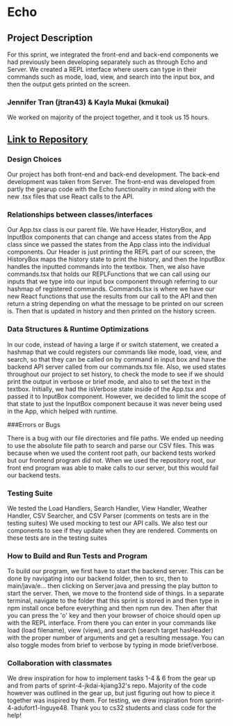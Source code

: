# Echo

## Project Description

For this sprint, we integrated the front-end and back-end components we had previously been developing separately such as through Echo and Server. We created a REPL interface where users can type in their commands such as mode, load, view, and search into the input box, and then the output gets printed on the screen.

### Jennifer Tran (jtran43) & Kayla Mukai (kmukai)

We worked on majority of the project together, and it took us 15 hours.

## [Link to Repository](https://github.com/cs0320-s2023/sprint-4-jtran43-kmukai.git)

### Design Choices

Our project has both front-end and back-end development. The back-end development was taken from Server. The front-end was developed from partly the gearup code with the Echo functionality in mind along with the new .tsx files that use React calls to the API.

### Relationships between classes/interfaces

Our App.tsx class is our parent file. We have Header, HistoryBox, and InputBox components that can change and access states from the App class since we passed the states from the App class into the individual components. Our Header is just printing the REPL part of our screen, the HistoryBox maps the history state to print the history, and then the InputBox handles the inputted commands into the textbox. Then, we also have commands.tsx that holds our REPLFunctions that we can call using our inputs that we type into our input box component through referring to our hashmap of registered commands. Commands.tsx is where we have our new React functions that use the results from our call to the API and then return a string depending on what the message to be printed on our screen is. Then that is updated in history and then printed on the history screen.

### Data Structures & Runtime Optimizations

In our code, instead of having a large if or switch statement, we created a hashmap that we could registers our commands like mode, load, view, and search, so that they can be called on by command in input box and have the backend API server called from our commands.tsx file. Also, we used states throughout our project to set history, to check the mode to see if we should print the output in verbose or brief mode, and also to set the text in the textbox. Initially, we had the isVerbose state inside of the App.tsx and passed it to InputBox component. However, we decided to limit the scope of that state to just the InputBox component because it was never being used in the App, which helped with runtime.

###Errors or Bugs

There is a bug with our file directories and file paths. We ended up needing to use
the absolute file path to search and parse our CSV files. This was because when we used the content root path, our backend tests worked but our frontend program did not. When we used the repository root, our front end program was able to make calls to our server, but this would fail our backend tests.

### Testing Suite

We tested the Load Handlers, Search Handler, View Handler, Weather Handler, CSV Searcher, and CSV Parser (comments on tests are in the testing suites)
We used mocking to test our API calls. We also test our components to see if they update when they are rendered. Comments on these tests are in the testing suites

### How to Build and Run Tests and Program

To build our program, we first have to start the backend server. This can be done by navigating into our backend folder, then to src, then to main/java/e... then clicking on Server.java and pressing the play button to start the server. Then, we move to the frontend side of things. In a separate terminal, navigate to the folder that this sprint is stored in and then type in npm install once before everything and then npm run dev. Then after that you can press the 'o' key and then your browser of choice should open up with the REPL interface. From there you can enter in your commands like load (load filename), view (view), and search (search target hasHeader) with the proper number of arguments and get a resulting message. You can also toggle modes from brief to verbose by typing in mode brief/verbose.

### Collaboration with classmates

We drew inspiration for how to implement tasks 1-4 & 6 from the gear up and from parts of sprint-4-jkdai-kjiang32's repo. Majority of the code however was outlined in the gear up, but just figuring out how to piece it together was inspired by them. For testing, we drew inspiration from sprint-4-adufort1-lnguye48. Thank you to cs32 students and class code for the help!
